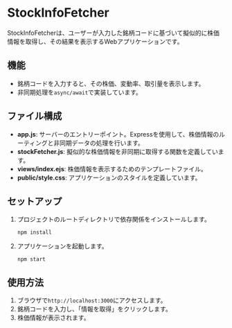 # StockInfoFetcher

StockInfoFetcherは、ユーザーが入力した銘柄コードに基づいて擬似的に株価情報を取得し、その結果を表示するWebアプリケーションです。

## 機能
- 銘柄コードを入力すると、その株価、変動率、取引量を表示します。
- 非同期処理を`async/await`で実装しています。

## ファイル構成
- **app.js**: サーバーのエントリーポイント。Expressを使用して、株価情報のルーティングと非同期データの処理を行います。
- **stockFetcher.js**: 擬似的な株価情報を非同期に取得する関数を定義しています。
- **views/index.ejs**: 株価情報を表示するためのテンプレートファイル。
- **public/style.css**: アプリケーションのスタイルを定義しています。

## セットアップ
1. プロジェクトのルートディレクトリで依存関係をインストールします。
    ```
    npm install
    ```
2. アプリケーションを起動します。
    ```
    npm start
    ```

## 使用方法
1. ブラウザで`http://localhost:3000`にアクセスします。
2. 銘柄コードを入力し、「情報を取得」をクリックします。
3. 株価情報が表示されます。

